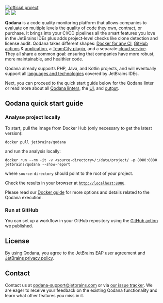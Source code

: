 [//]: # (title: Qodana)

[![official project](https://jb.gg/badges/official-flat-square.svg)](https://confluence.jetbrains.com/display/ALL/JetBrains+on+GitHub)  
![](eap-alert.png)
![](banner-main.png)

**Qodana** is a code quality monitoring platform that allows companies to evaluate on multiple levels the quality of code they own, contract, or purchase.
It brings into your CI/CD pipelines all the smart features you love in the JetBrains IDEs plus adds project-level checks like clone detection and license audit.
Qodana takes different shapes: [Docker for any CI](docker-images.md), [GitHub actions](github-action.md) & [application](qodana-github-application.md), a [TeamCity plugin](teamcity-plugins.md), and a separate [cloud service](service.md). They all share a common goal: ensuring that companies have more robust, more maintainable, and healthier code.

Qodana already supports PHP, Java, and Kotlin projects, and will eventually support all [languages and technologies](supported-technologies.md) covered by JetBrains IDEs.

Next, you can proceed to the quick start guide below for the Qodana linter or read more about all [Qodana linters](linters.md), the [UI](ui-overview.md), and [output](output.md).

## Qodana quick start guide

### Analyse project locally

To start, pull the image from Docker Hub (only necessary to get the latest version):

```shell
docker pull jetbrains/qodana
```

and run the analysis locally:

```shell
docker run --rm -it -v <source-directory>/:/data/project/ -p 8080:8080 jetbrains/qodana --show-report
```

where `source-directory` should point to the root of your project.

Check the results in your browser at [`http://localhost:8080`](http://localhost:8080).

Please read our [Docker guide](docker-readme.md) for more options and details related to the Qodana execution.

### Run at GitHub

You can set up a workflow in your GitHub repository using the [GitHub action](github-overview.md) we published.

## License

By using Qodana, you agree to the [JetBrains EAP user agreement](https://www.jetbrains.com/legal/agreements/user_eap.html) and [JetBrains privacy policy](https://www.jetbrains.com/company/privacy.html).

## Contact

Contact us at [qodana-support@jetbrains.com](mailto:qodana-support@jetbrains.com) or via [our issue tracker](https://youtrack.jetbrains.com/newIssue?project=QD). We are eager to receive your feedback on the existing Qodana functionality and learn what other features you miss in it.
